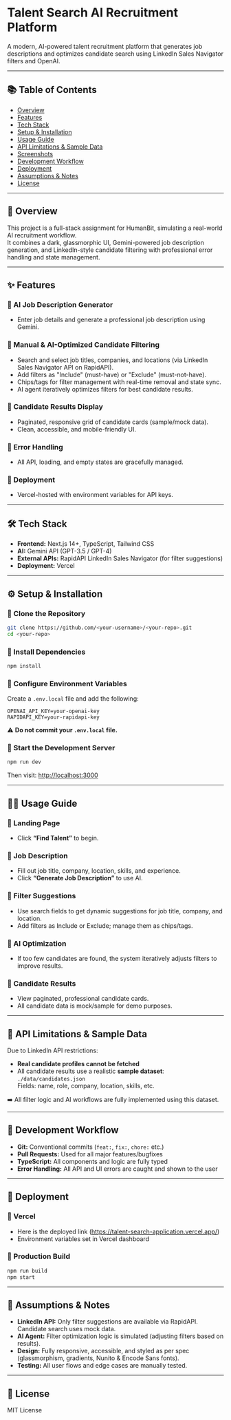 # Talent Search AI Recruitment Platform

A modern, AI-powered talent recruitment platform that generates job descriptions and optimizes candidate search using LinkedIn Sales Navigator filters and OpenAI.

---

## 📚 Table of Contents
- [Overview](#overview)
- [Features](#features)
- [Tech Stack](#tech-stack)
- [Setup & Installation](#setup--installation)
- [Usage Guide](#usage-guide)
- [API Limitations & Sample Data](#api-limitations--sample-data)
- [Screenshots](#screenshots)
- [Development Workflow](#development-workflow)
- [Deployment](#deployment)
- [Assumptions & Notes](#assumptions--notes)
- [License](#license)

---

## 🧩 Overview

This project is a full-stack assignment for HumanBit, simulating a real-world AI recruitment workflow.  
It combines a dark, glassmorphic UI, Gemini-powered job description generation, and LinkedIn-style candidate filtering with professional error handling and state management.

---

## ✨ Features

### 🔹 AI Job Description Generator
- Enter job details and generate a professional job description using Gemini.

### 🔹 Manual & AI-Optimized Candidate Filtering
- Search and select job titles, companies, and locations (via LinkedIn Sales Navigator API on RapidAPI).
- Add filters as "Include" (must-have) or "Exclude" (must-not-have).
- Chips/tags for filter management with real-time removal and state sync.
- AI agent iteratively optimizes filters for best candidate results.

### 🔹 Candidate Results Display
- Paginated, responsive grid of candidate cards (sample/mock data).
- Clean, accessible, and mobile-friendly UI.

### 🔹 Error Handling
- All API, loading, and empty states are gracefully managed.

### 🔹 Deployment
- Vercel-hosted with environment variables for API keys.

---

## 🛠️ Tech Stack

- **Frontend:** Next.js 14+, TypeScript, Tailwind CSS  
- **AI:** Gemini API (GPT-3.5 / GPT-4)  
- **External APIs:** RapidAPI LinkedIn Sales Navigator (for filter suggestions)  
- **Deployment:** Vercel  

---

## ⚙️ Setup & Installation

### 🔸 Clone the Repository

```bash
git clone https://github.com/<your-username>/<your-repo>.git
cd <your-repo>
```

### 🔸 Install Dependencies

```bash
npm install
```

### 🔸 Configure Environment Variables

Create a `.env.local` file and add the following:

```env
OPENAI_API_KEY=your-openai-key
RAPIDAPI_KEY=your-rapidapi-key
```

⚠️ **Do not commit your `.env.local` file.**

### 🔸 Start the Development Server

```bash
npm run dev
```

Then visit: [http://localhost:3000](http://localhost:3000)

---

## 🧑‍💻 Usage Guide

### 🔹 Landing Page
- Click **“Find Talent”** to begin.

### 🔹 Job Description
- Fill out job title, company, location, skills, and experience.
- Click **“Generate Job Description”** to use AI.

### 🔹 Filter Suggestions
- Use search fields to get dynamic suggestions for job title, company, and location.
- Add filters as Include or Exclude; manage them as chips/tags.

### 🔹 AI Optimization
- If too few candidates are found, the system iteratively adjusts filters to improve results.

### 🔹 Candidate Results
- View paginated, professional candidate cards.
- All candidate data is mock/sample for demo purposes.

---

## 🚫 API Limitations & Sample Data

Due to LinkedIn API restrictions:
- **Real candidate profiles cannot be fetched**
- All candidate results use a realistic **sample dataset**:  
  `./data/candidates.json`  
  Fields: name, role, company, location, skills, etc.

➡️ All filter logic and AI workflows are fully implemented using this dataset.

---

## 🧪 Development Workflow

- **Git:** Conventional commits (`feat:`, `fix:`, `chore:` etc.)
- **Pull Requests:** Used for all major features/bugfixes
- **TypeScript:** All components and logic are fully typed
- **Error Handling:** All API and UI errors are caught and shown to the user

---

## 🚀 Deployment

### 🔹 Vercel
- Here is the deployed link (https://talent-search-application.vercel.app/)
- Environment variables set in Vercel dashboard

### 🔹 Production Build

```bash
npm run build
npm start
```

---

## 📝 Assumptions & Notes

- **LinkedIn API:** Only filter suggestions are available via RapidAPI. Candidate search uses mock data.
- **AI Agent:** Filter optimization logic is simulated (adjusting filters based on results).
- **Design:** Fully responsive, accessible, and styled as per spec (glassmorphism, gradients, Nunito & Encode Sans fonts).
- **Testing:** All user flows and edge cases are manually tested.

---

## 📄 License

MIT License  
